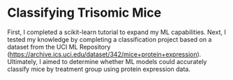 # Classifying Trisomic Mice
First, I completed a scikit-learn tutorial to expand my ML capabilities. Next, I tested my knowledge by 
completing a classification project based on a dataset from the UCI ML Repository (https://archive.ics.uci.edu/dataset/342/mice+protein+expression). 
Ultimately, I aimed to determine whether ML models could accurately classify mice by treatment group using protein expression data. 
